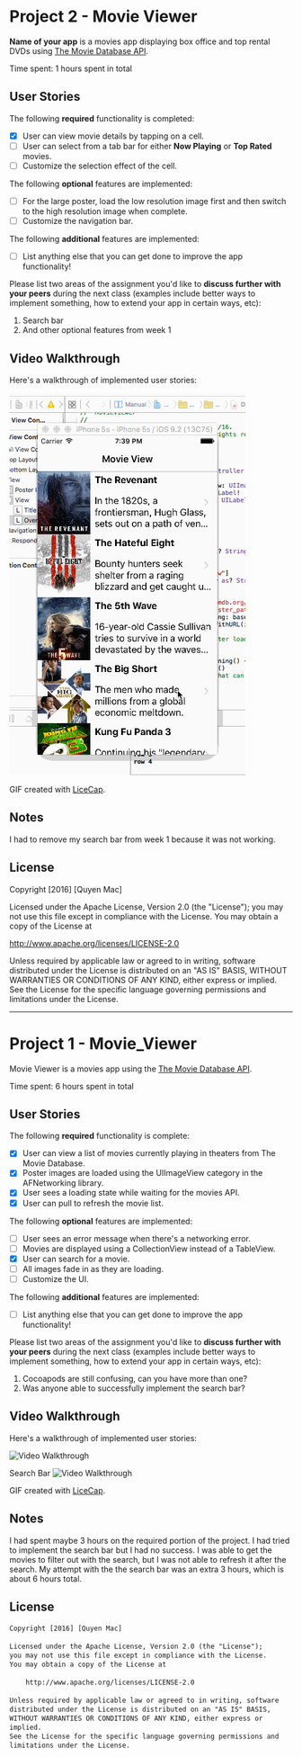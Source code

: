 # Project 2 - Movie Viewer

**Name of your app** is a movies app displaying box office and top rental DVDs using [The Movie Database API](http://docs.themoviedb.apiary.io/#).

Time spent: 1 hours spent in total

## User Stories

The following **required** functionality is completed:

- [X] User can view movie details by tapping on a cell.
- [ ] User can select from a tab bar for either **Now Playing** or **Top Rated** movies.
- [ ] Customize the selection effect of the cell.

The following **optional** features are implemented:

- [ ] For the large poster, load the low resolution image first and then switch to the high resolution image when complete.
- [ ] Customize the navigation bar.

The following **additional** features are implemented:

- [ ] List anything else that you can get done to improve the app functionality!

Please list two areas of the assignment you'd like to **discuss further with your peers** during the next class (examples include better ways to implement something, how to extend your app in certain ways, etc):

1. Search bar
2. And other optional features from week 1

## Video Walkthrough 

Here's a walkthrough of implemented user stories:

<img src='https://github.com/qqmac/Movie_Viewer/blob/master/week2.1.gif' title='Video Walkthrough' width='' alt='Video Walkthrough' />

GIF created with [LiceCap](http://www.cockos.com/licecap/).

## Notes

I had to remove my search bar from week 1 because it was not working.

## License

Copyright [2016] [Quyen Mac]

Licensed under the Apache License, Version 2.0 (the "License");
you may not use this file except in compliance with the License.
You may obtain a copy of the License at

http://www.apache.org/licenses/LICENSE-2.0

Unless required by applicable law or agreed to in writing, software
distributed under the License is distributed on an "AS IS" BASIS,
WITHOUT WARRANTIES OR CONDITIONS OF ANY KIND, either express or implied.
See the License for the specific language governing permissions and
limitations under the License.


********************************************************

# Project 1 - Movie_Viewer

Movie Viewer is a movies app using the [The Movie Database API](http://docs.themoviedb.apiary.io/#).

Time spent: 6 hours spent in total

## User Stories

The following **required** functionality is complete:

- [X] User can view a list of movies currently playing in theaters from The Movie Database.
- [X] Poster images are loaded using the UIImageView category in the AFNetworking library.
- [X] User sees a loading state while waiting for the movies API.
- [X] User can pull to refresh the movie list.

The following **optional** features are implemented:

- [ ] User sees an error message when there's a networking error.
- [ ] Movies are displayed using a CollectionView instead of a TableView.
- [X] User can search for a movie.
- [ ] All images fade in as they are loading.
- [ ] Customize the UI.

The following **additional** features are implemented:

- [ ] List anything else that you can get done to improve the app functionality!

Please list two areas of the assignment you'd like to **discuss further with your peers** during the next class (examples include better ways to implement something, how to extend your app in certain ways, etc):

1. Cocoapods are still confusing, can you have more than one?
2. Was anyone able to successfully implement the search bar?

## Video Walkthrough 

Here's a walkthrough of implemented user stories:

<img src='http://i.imgur.com/d1dmzkR.gif' title='Video Walkthrough' width='' alt='Video Walkthrough' />

Search Bar
<img src='http://i.imgur.com/7vq6KTh.jpg' title='Video Walkthrough' width='' alt='Video Walkthrough' />

GIF created with [LiceCap](http://www.cockos.com/licecap/).

## Notes

I had spent maybe 3 hours on the required portion of the project. I had tried to implement the search bar but I had no success. I was able to get the movies to filter out with the search, but I was not able to refresh it after the search. My attempt with the the search bar was an extra 3 hours, which is about 6 hours total.

## License

    Copyright [2016] [Quyen Mac]

    Licensed under the Apache License, Version 2.0 (the "License");
    you may not use this file except in compliance with the License.
    You may obtain a copy of the License at

        http://www.apache.org/licenses/LICENSE-2.0

    Unless required by applicable law or agreed to in writing, software
    distributed under the License is distributed on an "AS IS" BASIS,
    WITHOUT WARRANTIES OR CONDITIONS OF ANY KIND, either express or implied.
    See the License for the specific language governing permissions and
    limitations under the License.
